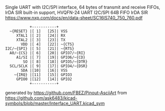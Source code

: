 Single UART with I2C/SPI interface, 64 bytes of transmit and receive FIFOs, IrDA SIR built-in support, HVQFN-24
UART I2C/SPI 64B FIFO IrDA SIR
https://www.nxp.com/docs/en/data-sheet/SC16IS740_750_760.pdf


	           +-----------+
	  ~{RESET} |[ 1]   [25]| VSS
	     XTAL1 |[ 2]   [24]| RX
	     XTAL2 |[ 3]   [23]| TX
	       VDD |[ 4]   [22]| ~{CTS}
	I2C/~{SPI} |[ 5]   [21]| ~{RTS}
	  A0/~{CS} |[ 6]   [20]| GPIO7/~{RI}
	     A1/SI |[ 7]   [19]| GPIO6/~{CD}
	        SO |[ 8]   [18]| GPIO5/~{DTR}
	  SCL/SCLK |[ 9]   [17]| GPIO4/~{DSR}
	       SDA |[10]   [16]| VSS
	    ~{IRQ} |[11]   [15]| GPIO3
	     GPIO0 |[12]   [14]| GPIO2
	           +-----------+


generated by https://github.com/FBEZ/Pinout-AsciiArt from https://github.com/ask6483/kicad-symbols/blob/master/Interface_UART.kicad_sym